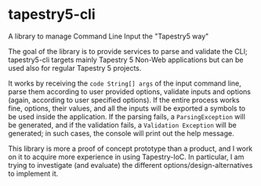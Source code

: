 tapestry5-cli
=============

A library to manage Command Line Input the "Tapestry5 way"

The goal of the library is to provide services to parse and validate the CLI; tapestry5-cli targets mainly Tapestry 5 Non-Web applications but can be used also for regular Tapestry 5 projects.

It works by receiving the ``code String[] args`` of the input command line, parse them according to user provided options, validate inputs and options (again, according to user specified options). If the entire process works fine, options, their values, and all the inputs will be exported a symbols to be used inside the application. If the parsing fails, a ``ParsingException`` will be generated, and if the validation fails, a ``Validation Exception`` will be generated; in such cases, the console will print out the help message.

This library is more a proof of concept prototype than a product, and I work on it to acquire more experience in using Tapestry-IoC. In particular, I am trying to investigate (and evaluate) the different options/design-alternatives to implement it.